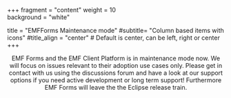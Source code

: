 +++
fragment = "content"
weight = 10    
background = "white"

title = "EMFForms Maintenance mode"
#subtitle= "Column based items with icons"
#title_align = "center" # Default is center, can be left, right or center
+++
<p style='text-align: center;'>
EMF Forms and the EMF Client Platform is in maintenance mode now. We will focus on issues relevant to their adoption use cases only. Please get in contact with us using the discussions forum and have a look at our support options if you need active development or long term support!
Furthermore EMF Forms will leave the the Eclipse release train.
